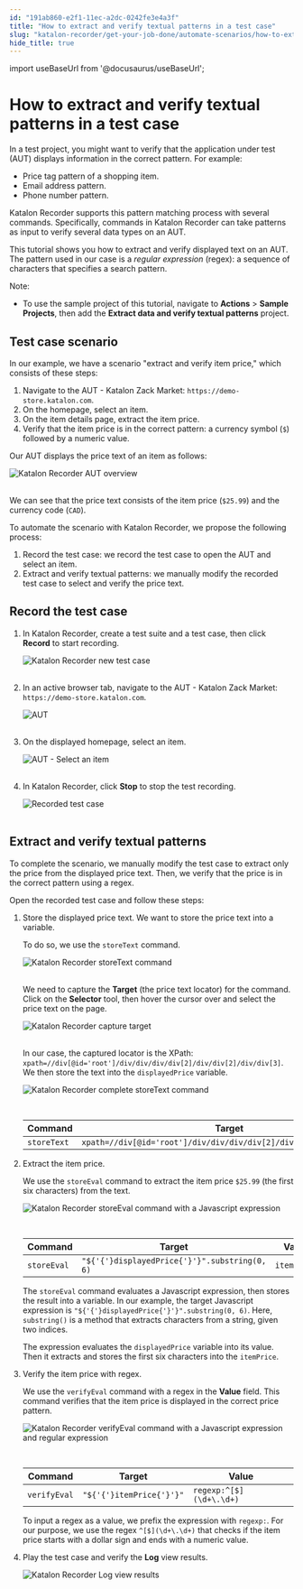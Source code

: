 ```yaml
---
id: "191ab860-e2f1-11ec-a2dc-0242fe3e4a3f"
title: "How to extract and verify textual patterns in a test case"
slug: "katalon-recorder/get-your-job-done/automate-scenarios/how-to-extract-and-verify-textual-patterns-in-a-test-case"
hide_title: true
---
```

import useBaseUrl from '@docusaurus/useBaseUrl';


# <a id="id" class="anchor_top_offset"/><a id="ariaid-title1" class="anchor_top_offset"/>How to extract and verify textual patterns in a test case

<p xmlns="http://www.w3.org/1999/xhtml" className="p">In a test project, you might want to verify that the application   under test (AUT) displays information in the correct pattern. For   example:</p> 
<ul xmlns="http://www.w3.org/1999/xhtml" className="ul"><li className="li">Price tag pattern of a shopping item.</li><li className="li">Email address pattern.</li><li className="li">Phone number pattern.</li></ul> 
<p xmlns="http://www.w3.org/1999/xhtml" className="p">Katalon Recorder supports this pattern matching process with   several commands. Specifically, commands in Katalon Recorder can   take patterns as input to verify several data types on an AUT.</p> 
<p xmlns="http://www.w3.org/1999/xhtml" className="p">This tutorial shows you how to extract and verify displayed text   on an AUT. The pattern used in our case is a <em className="ph i">regular     expression</em> (regex): a sequence of characters that specifies a   search pattern.</p> 
<div xmlns="http://www.w3.org/1999/xhtml" className="note note note_note"><span className="note__title">Note:</span> 
  <ul className="ul"><li className="li">To use the sample project of this tutorial, navigate to
      <strong className="ph b">Actions</strong> &gt; <strong className="ph b">Sample Projects</strong>,
      then add the <strong className="ph b">Extract data and verify textual
        patterns</strong> project.</li></ul>
</div>

## <a id="id_1" class="anchor_top_offset"/>Test case scenario

<p xmlns="http://www.w3.org/1999/xhtml" className="p">In our example, we have a scenario "extract and verify item   price," which consists of these steps:</p> 
<ol xmlns="http://www.w3.org/1999/xhtml" className="ol"><li className="li">Navigate to the AUT - Katalon Zack Market:     <code className="ph codeph">https://demo-store.katalon.com</code>.</li><li className="li">On the homepage, select an item.</li><li className="li">On the item details page, extract the item price.</li><li className="li">Verify that the item price is in the correct pattern: a     currency symbol (<code className="ph codeph">$</code>) followed by a numeric value.</li></ol> 
<p xmlns="http://www.w3.org/1999/xhtml" className="p">Our AUT displays the price text of an item as follows:</p> 
<p xmlns="http://www.w3.org/1999/xhtml" className="p">   <img className="image" src={useBaseUrl("https://github.com/katalon-studio/docs-images/raw/master/katalon-recorder/docs/extract-and-verify-textual-patterns/KR-AUT-selected-shopping-item.png")} alt="Katalon Recorder AUT overview" /><br /><br /> </p> 
<p xmlns="http://www.w3.org/1999/xhtml" className="p">We can see that the price text consists of the item price   (<code className="ph codeph">$25.99</code>) and the currency code (<code className="ph codeph">CAD</code>).</p> 
<p xmlns="http://www.w3.org/1999/xhtml" className="p">To automate the scenario with Katalon Recorder, we propose the   following process:</p> 
<ol xmlns="http://www.w3.org/1999/xhtml" className="ol"><li className="li">Record the test case: we record the test case to open the AUT     and select an item.</li><li className="li">Extract and verify textual patterns: we manually modify the     recorded test case to select and verify the price text.</li></ol> 
    

## <a id="id_2" class="anchor_top_offset"/>Record the test case

    
      
<ol xmlns="http://www.w3.org/1999/xhtml" className="ol">   <li className="li">     <p className="p">In Katalon Recorder, create a test suite and a test case, then       click <strong className="ph b">Record</strong> to start recording.</p>     <p className="p">       <img className="image" src={useBaseUrl("https://github.com/katalon-studio/docs-images/raw/master/katalon-recorder/docs/extract-and-verify-textual-patterns/KR-5.8.0-New-test-case.png")} alt="Katalon Recorder new test case" /><br /><br />     </p>   </li>   <li className="li">     <p className="p">In an active browser tab, navigate to the AUT - Katalon Zack       Market: <code className="ph codeph">https://demo-store.katalon.com</code>.</p>     <p className="p">       <img className="image" src={useBaseUrl("https://github.com/katalon-studio/docs-images/raw/master/katalon-recorder/docs/extract-and-verify-textual-patterns/KR-AUT.png")} alt="AUT" /><br /><br />     </p>   </li>   <li className="li">     <p className="p">On the displayed homepage, select an item.</p>     <p className="p">       <img className="image" src={useBaseUrl("https://github.com/katalon-studio/docs-images/raw/master/katalon-recorder/docs/extract-and-verify-textual-patterns/KR-AUT-select-an-item.png")} alt="AUT - Select an item" /><br /><br />     </p>   </li>   <li className="li">     <p className="p">In Katalon Recorder, click <strong className="ph b">Stop</strong> to stop the       test recording.</p>     <p className="p">       <img className="image" src={useBaseUrl("https://github.com/katalon-studio/docs-images/raw/master/katalon-recorder/docs/extract-and-verify-textual-patterns/KR-5.8.0-Click-Stop.png")} alt="Recorded test case" /><br /><br />     </p>   </li> </ol> 
    
  

## <a id="id_3" class="anchor_top_offset"/>Extract and verify textual patterns

<p xmlns="http://www.w3.org/1999/xhtml" className="p">To complete the scenario, we manually modify the test case to   extract only the price from the displayed price text. Then, we   verify that the price is in the correct pattern using a regex.</p> 
<p xmlns="http://www.w3.org/1999/xhtml" className="p">Open the recorded test case and follow these steps:</p> 
<ol xmlns="http://www.w3.org/1999/xhtml" className="ol"><li className="li">     <p className="p">Store the displayed price text. We want to store the price text       into a variable.</p>     <p className="p">To do so, we use the <code className="ph codeph">storeText</code> command.</p>     <p className="p">       <img className="image" src={useBaseUrl("https://github.com/katalon-studio/docs-images/raw/master/katalon-recorder/docs/extract-and-verify-textual-patterns/KR-5.8.0-storeText-command.png")} alt="Katalon Recorder storeText command" /><br /><br />     </p>     <p className="p">We need to capture the <strong className="ph b">Target</strong> (the price text       locator) for the command. Click on the <strong className="ph b">Selector</strong>       tool, then hover the cursor over and select the price text on the       page.</p>     <p className="p">       <img className="image" src={useBaseUrl("https://github.com/katalon-studio/docs-images/raw/master/katalon-recorder/docs/extract-and-verify-textual-patterns/KR-5.8.0-Selector-tool.png")} alt="Katalon Recorder capture target" /><br /><br />     </p>     <p className="p">In our case, the captured locator is the XPath:       <code className="ph codeph">xpath=//div[@id='root']/div/div/div/div[2]/div/div[2]/div/div[3]</code>.       We then store the text into the <code className="ph codeph">displayedPrice</code>       variable.</p>     <p className="p">       <img className="image" src={useBaseUrl("https://github.com/katalon-studio/docs-images/raw/master/katalon-recorder/docs/extract-and-verify-textual-patterns/KR-5.8.0-storeText-command-with-target-and-value.png")} alt="Katalon Recorder complete storeText command" /><br /><br />     </p>     <table className="table"><caption /><thead className="thead"><tr className><th className="entry anchor_top_offset" id="id_3__entry__1">Command</th><th className="entry anchor_top_offset" id="id_3__entry__2">Target</th><th className="entry anchor_top_offset" id="id_3__entry__3">Value</th></tr></thead><tbody className="tbody"><tr className><td className="entry" headers="id_3__entry__1 id_3__entry__2 id_3__entry__3 ">             <code className="ph codeph">storeText</code>           </td><td className="entry" headers="id_3__entry__1 id_3__entry__2 id_3__entry__3 ">             <code className="ph codeph">xpath=//div[@id='root']/div/div/div/div[2]/div/div[2]/div/div[3]</code>           </td><td className="entry" headers="id_3__entry__1 id_3__entry__2 id_3__entry__3 ">             <code className="ph codeph">displayedPrice</code>           </td></tr></tbody></table>   </li><li className="li">     <p className="p">Extract the item price.</p>     <p className="p">We use the <code className="ph codeph">storeEval</code> command to extract the item       price <code className="ph codeph">$25.99</code> (the first six characters) from the       text.</p>     <p className="p">       <img className="image" src={useBaseUrl("https://github.com/katalon-studio/docs-images/raw/master/katalon-recorder/docs/extract-and-verify-textual-patterns/KR-5.8.0-storeEval-command.png")} alt="Katalon Recorder storeEval command with a Javascript expression" /><br /><br />     </p>     <table className="table"><caption /><thead className="thead"><tr className><th className="entry anchor_top_offset" id="id_3__entry__7">Command</th><th className="entry anchor_top_offset" id="id_3__entry__8">Target</th><th className="entry anchor_top_offset" id="id_3__entry__9">Value</th></tr></thead><tbody className="tbody"><tr className><td className="entry" headers="id_3__entry__7 id_3__entry__8 id_3__entry__9 ">             <code className="ph codeph">storeEval</code>           </td><td className="entry" headers="id_3__entry__7 id_3__entry__8 id_3__entry__9 ">             <code className="ph codeph">"${'{'}displayedPrice{'}'}".substring(0, 6)</code>           </td><td className="entry" headers="id_3__entry__7 id_3__entry__8 id_3__entry__9 ">             <code className="ph codeph">itemPrice</code>           </td></tr></tbody></table>     <p className="p">The <code className="ph codeph">storeEval</code> command evaluates a Javascript       expression, then stores the result into a variable. In our example,       the target Javascript expression is       <code className="ph codeph">"${'{'}displayedPrice{'}'}".substring(0, 6)</code>. Here,       <code className="ph codeph">substring()</code> is a method that extracts characters from       a string, given two indices.</p>     <p className="p">The expression evaluates the <code className="ph codeph">displayedPrice</code>       variable into its value. Then it extracts and stores the first six       characters into the <code className="ph codeph">itemPrice</code>.</p>   </li><li className="li">     <p className="p">Verify the item price with regex.</p>     <p className="p">We use the <code className="ph codeph">verifyEval</code> command with a regex in the       <strong className="ph b">Value</strong> field. This command verifies that the item       price is displayed in the correct price pattern.</p>     <p className="p">       <img className="image" src={useBaseUrl("https://github.com/katalon-studio/docs-images/raw/master/katalon-recorder/docs/extract-and-verify-textual-patterns/KR-5.8.0-verifyEval-command.png")} alt="Katalon Recorder verifyEval command with a Javascript expression and regular expression" /><br /><br />     </p>     <table className="table"><caption /><thead className="thead"><tr className><th className="entry anchor_top_offset" id="id_3__entry__13">Command</th><th className="entry anchor_top_offset" id="id_3__entry__14">Target</th><th className="entry anchor_top_offset" id="id_3__entry__15">Value</th></tr></thead><tbody className="tbody"><tr className><td className="entry" headers="id_3__entry__13 id_3__entry__14 id_3__entry__15 ">             <code className="ph codeph">verifyEval</code>           </td><td className="entry" headers="id_3__entry__13 id_3__entry__14 id_3__entry__15 ">             <code className="ph codeph">"${'{'}itemPrice{'}'}"</code>           </td><td className="entry" headers="id_3__entry__13 id_3__entry__14 id_3__entry__15 ">             <code className="ph codeph">regexp:^[$](\d+\.\d+)</code>           </td></tr></tbody></table>     <p className="p">To input a regex as a value, we prefix the expression with       <code className="ph codeph">regexp:</code>. For our purpose, we use the regex       <code className="ph codeph">^[$](\d+\.\d+)</code> that checks if the item price starts       with a dollar sign and ends with a numeric value.</p>   </li><li className="li">     <p className="p">Play the test case and verify the <strong className="ph b">Log</strong> view       results.</p>     <p className="p">       <img className="image" src={useBaseUrl("https://github.com/katalon-studio/docs-images/raw/master/katalon-recorder/docs/extract-and-verify-textual-patterns/KR-5.8.0-Log-view-results.png")} alt="Katalon Recorder Log view results" /><br /><br />     </p>   </li></ol> 
